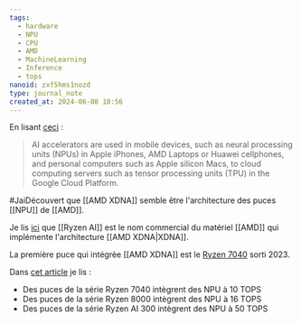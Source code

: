 ```yaml
---
tags:
  - hardware
  - NPU
  - CPU
  - AMD
  - MachineLearning
  - Inference
  - tops
nanoid: zxf5hms1nozd
type: journal_note
created_at: 2024-06-08 10:56
---
```


En lisant [ceci](https://en.wikipedia.org/wiki/AI_accelerator) :

> AI accelerators are used in mobile devices, such as neural processing units (NPUs) in Apple iPhones, AMD Laptops or Huawei cellphones, and personal computers such as Apple silicon Macs, to cloud computing servers such as tensor processing units (TPU) in the Google Cloud Platform.

#JaiDécouvert que [[AMD XDNA]] semble être l'architecture des puces [[NPU]] de [[AMD]].

Je lis [ici](https://en.wikipedia.org/wiki/Ryzen#Ryzen_AI) que [[Ryzen AI]] est le nom commercial du matériel [[AMD]] qui implémente l'architecture [[AMD XDNA|XDNA]].

La première puce qui intégrèe [[AMD XDNA]] est le [Ryzen 7040](https://en.wikipedia.org/wiki/Ryzen#Mobile_6) sorti 2023.

Dans [cet article](https://en.wikipedia.org/wiki/List_of_AMD_Ryzen_processors#Phoenix_mobile) je lis :

- Des puces de la série Ryzen 7040 intègrent des NPU à 10 TOPS
- Des puces de la série Ryzen 8000 intègrent des NPU à 16 TOPS
- Des puces de la série Ryzen AI 300 intègrent des NPU à 50 TOPS
